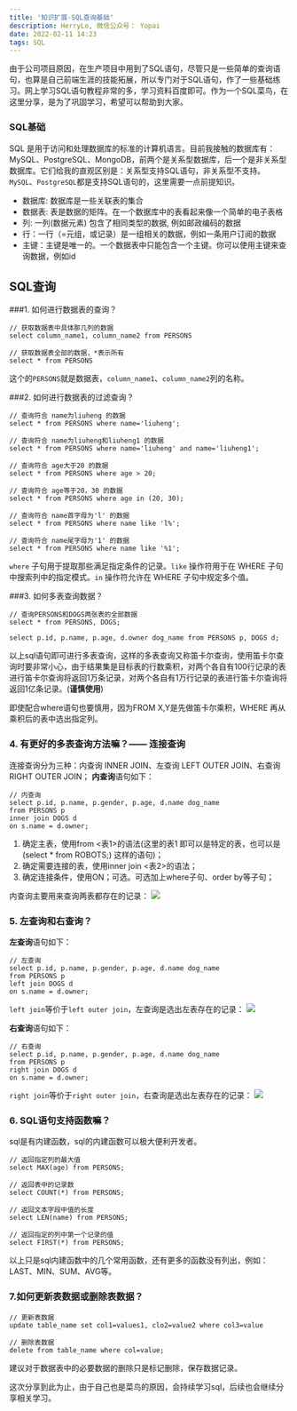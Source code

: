 ```yaml
---
title: '知识扩展-SQL查询基础'
description: HerryLo, 微信公众号： Yopai
date: 2022-02-11 14:23
tags: SQL
---
```


由于公司项目原因，在生产项目中用到了SQL语句，尽管只是一些简单的查询语句，也算是自己前端生涯的技能拓展，所以专门对于SQL语句，作了一些基础练习。网上学习SQL语句教程非常的多，学习资料百度即可。作为一个SQL菜鸟，在这里分享，是为了巩固学习，希望可以帮助到大家。

### SQL基础
SQL 是用于访问和处理数据库的标准的计算机语言。目前我接触的数据库有：MySQL、PostgreSQL、MongoDB，前两个是关系型数据库，后一个是非关系型数据库。它们给我的直观区别是：关系型支持SQL语句，非关系型不支持。`MySQL`、`PostgreSQL`都是支持SQL语句的，这里需要一点前提知识。

 - 数据库: 数据库是一些关联表的集合
 - 数据表: 表是数据的矩阵。在一个数据库中的表看起来像一个简单的电子表格
 - 列: 一列(数据元素) 包含了相同类型的数据, 例如邮政编码的数据
 - 行：一行（=元组，或记录）是一组相关的数据，例如一条用户订阅的数据
 - 主键：主键是唯一的。一个数据表中只能包含一个主键。你可以使用主键来查询数据，例如id

## SQL查询

###1. 如何进行数据表的查询？
```
// 获取数据表中具体那几列的数据
select column_name1, column_name2 from PERSONS

// 获取数据表全部的数据，*表示所有
select * from PERSONS
```
这个的`PERSONS`就是数据表，`column_name1`、`column_name2`列的名称。

###2. 如何进行数据表的过滤查询？
```
// 查询符合 name为liuheng 的数据
select * from PERSONS where name='liuheng';

// 查询符合 name为liuheng和liuheng1 的数据
select * from PERSONS where name='liuheng' and name='liuheng1';

// 查询符合 age大于20 的数据
select * from PERSONS where age > 20;

// 查询符合 age等于20，30 的数据
select * from PERSONS where age in (20, 30);

// 查询符合 name首字母为'l' 的数据
select * from PERSONS where name like 'l%';

// 查询符合 name尾字母为'1' 的数据
select * from PERSONS where name like '%1';
```
`where` 子句用于提取那些满足指定条件的记录。`like` 操作符用于在 WHERE 子句中搜索列中的指定模式。`in` 操作符允许在 WHERE 子句中规定多个值。

###3. 如何多表查询数据？
```
// 查询PERSONS和DOGS两张表的全部数据
select * from PERSONS, DOGS;

select p.id, p.name, p.age, d.owner dog_name from PERSONS p, DOGS d;
```
以上sql语句即可进行多表查询，这样的多表查询又称笛卡尔查询，使用笛卡尔查询时要非常小心，由于结果集是目标表的行数乘积，对两个各自有100行记录的表进行笛卡尔查询将返回1万条记录，对两个各自有1万行记录的表进行笛卡尔查询将返回1亿条记录。(**谨慎使用**)

即使配合where语句也要慎用，因为FROM X,Y是先做笛卡尔乘积，WHERE 再从乘积后的表中选出指定列。

### 4. 有更好的多表查询方法嘛？—— 连接查询
连接查询分为三种：内查询 INNER JOIN、左查询 LEFT OUTER JOIN、右查询 RIGHT OUTER JOIN；
**内查询**语句如下：
```
// 内查询
select p.id, p.name, p.gender, p.age, d.name dog_name
from PERSONS p
inner join DOGS d
on s.name = d.owner;
```
 1. 确定主表，使用from <表1>的语法(这里的表1 即可以是特定的表，也可以是(select * from ROBOTS;) 这样的语句)；
 2. 确定需要连接的表，使用inner join <表2>的语法；
 3. 确定连接条件，使用ON；可选。可选加上where子句、order by等子句；

内查询主要用来查询两表都存在的记录：
![](https://www.runoob.com/wp-content/uploads/2014/03/img_innerjoin.gif)

### 5. 左查询和右查询？
**左查询**语句如下：
```
// 左查询
select p.id, p.name, p.gender, p.age, d.name dog_name
from PERSONS p
left join DOGS d
on s.name = d.owner;
```
`left join`等价于`left outer join`，左查询是选出左表存在的记录：
![](https://www.runoob.com/wp-content/uploads/2014/03/img_leftjoin.gif)

**右查询**语句如下：
```
// 右查询
select p.id, p.name, p.gender, p.age, d.name dog_name
from PERSONS p
right join DOGS d
on s.name = d.owner;
```
`right join`等价于`right outer join`，右查询是选出左表存在的记录：
![](https://www.runoob.com/wp-content/uploads/2014/03/img_rightjoin.gif)

### 6. SQL语句支持函数嘛？
sql是有内建函数，sql的内建函数可以极大便利开发者。
```
// 返回指定列的最大值
select MAX(age) from PERSONS;

// 返回表中的记录数
select COUNT(*) from PERSONS;

// 返回文本字段中值的长度
select LEN(name) from PERSONS;

// 返回指定的列中第一个记录的值
select FIRST(*) from PERSONS;
```
以上只是sql内建函数中的几个常用函数，还有更多的函数没有列出，例如：LAST、MIN、SUM、AVG等。

### 7.如何更新表数据或删除表数据？
```
// 更新表数据
update table_name set col1=values1, clo2=value2 where col3=value

// 删除表数据
delete from table_name where col=value;
``` 
建议对于数据表中的必要数据的删除只是标记删除，保存数据记录。

这次分享到此为止，由于自己也是菜鸟的原因，会持续学习sql，后续也会继续分享相关学习。
